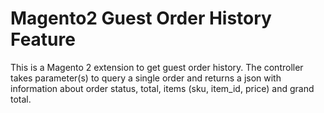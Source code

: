 # Magento2 Guest Order History Feature

This is a Magento 2 extension to get guest order history. The controller takes parameter(s) to query a single order and returns a json with information about order status, total, items (sku, item_id, price) and grand total.
